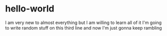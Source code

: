 # hello-world
I am very new to almost everything but I am willing to learn all of it 
I'm going to write random stuff on this third line and now I'm just gonna keep rambling 
